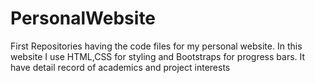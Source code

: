 # PersonalWebsite
First Repositories having the code files for my personal website.
In this website I use HTML,CSS for styling and Bootstraps for progress bars.
It have detail record of academics and project interests
